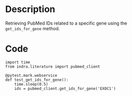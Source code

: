 # Description
Retrieving PubMed IDs related to a specific gene using the `get_ids_for_gene` method.

# Code
```
import time
from indra.literature import pubmed_client

@pytest.mark.webservice
def test_get_ids_for_gene():
    time.sleep(0.5)
    ids = pubmed_client.get_ids_for_gene('EXOC1')

```

